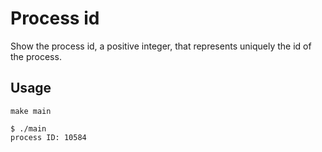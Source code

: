 # Process id

Show the process id, a positive integer, that represents uniquely the id of the process.

## Usage

`make main`

```
$ ./main
process ID: 10584
```